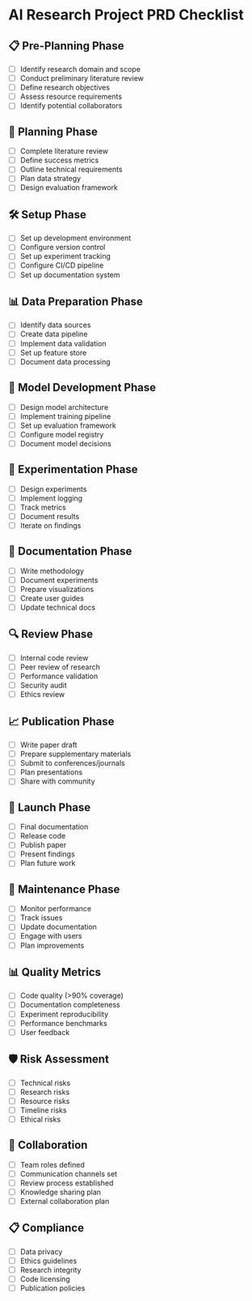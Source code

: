 # AI Research Project PRD Checklist

## 📋 Pre-Planning Phase
- [ ] Identify research domain and scope
- [ ] Conduct preliminary literature review
- [ ] Define research objectives
- [ ] Assess resource requirements
- [ ] Identify potential collaborators

## 🔬 Planning Phase
- [ ] Complete literature review
- [ ] Define success metrics
- [ ] Outline technical requirements
- [ ] Plan data strategy
- [ ] Design evaluation framework

## 🛠️ Setup Phase
- [ ] Set up development environment
- [ ] Configure version control
- [ ] Set up experiment tracking
- [ ] Configure CI/CD pipeline
- [ ] Set up documentation system

## 📊 Data Preparation Phase
- [ ] Identify data sources
- [ ] Create data pipeline
- [ ] Implement data validation
- [ ] Set up feature store
- [ ] Document data processing

## 🤖 Model Development Phase
- [ ] Design model architecture
- [ ] Implement training pipeline
- [ ] Set up evaluation framework
- [ ] Configure model registry
- [ ] Document model decisions

## 🧪 Experimentation Phase
- [ ] Design experiments
- [ ] Implement logging
- [ ] Track metrics
- [ ] Document results
- [ ] Iterate on findings

## 📝 Documentation Phase
- [ ] Write methodology
- [ ] Document experiments
- [ ] Prepare visualizations
- [ ] Create user guides
- [ ] Update technical docs

## 🔍 Review Phase
- [ ] Internal code review
- [ ] Peer review of research
- [ ] Performance validation
- [ ] Security audit
- [ ] Ethics review

## 📈 Publication Phase
- [ ] Write paper draft
- [ ] Prepare supplementary materials
- [ ] Submit to conferences/journals
- [ ] Plan presentations
- [ ] Share with community

## 🚀 Launch Phase
- [ ] Final documentation
- [ ] Release code
- [ ] Publish paper
- [ ] Present findings
- [ ] Plan future work

## 🔄 Maintenance Phase
- [ ] Monitor performance
- [ ] Track issues
- [ ] Update documentation
- [ ] Engage with users
- [ ] Plan improvements

## 📊 Quality Metrics
- [ ] Code quality (>90% coverage)
- [ ] Documentation completeness
- [ ] Experiment reproducibility
- [ ] Performance benchmarks
- [ ] User feedback

## 🛡️ Risk Assessment
- [ ] Technical risks
- [ ] Research risks
- [ ] Resource risks
- [ ] Timeline risks
- [ ] Ethical risks

## 🤝 Collaboration
- [ ] Team roles defined
- [ ] Communication channels set
- [ ] Review process established
- [ ] Knowledge sharing plan
- [ ] External collaboration plan

## 📋 Compliance
- [ ] Data privacy
- [ ] Ethics guidelines
- [ ] Research integrity
- [ ] Code licensing
- [ ] Publication policies
